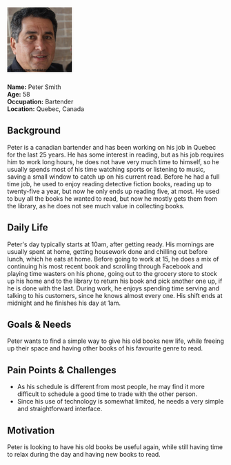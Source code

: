 # <img src="persona.jpeg" width="150">
**Name:** Peter Smith  
**Age:** 58  
**Occupation:** Bartender  
**Location:** Quebec, Canada 

## Background  
Peter is a canadian bartender and has been working on his job in Quebec for the last 25 years. He has some interest in reading, but as his job requires him to work long hours, he does not have very much time to himself, so he usually spends most of his time watching sports or listening to music, saving a small window to catch up on his current read. Before he had a full time job, he used to enjoy reading detective fiction books, reading up to twenty-five a year, but now he only ends up reading five, at most. He used to buy all the books he wanted to read, but now he mostly gets them from the library, as he does not see much value in collecting books.  


## Daily Life  
Peter's day typically starts at 10am, after getting ready. His mornings are usually spent at home, getting housework done and chilling out before lunch, which he eats at home. Before going to work at 15, he does a mix of continuing his most recent book and scrolling through Facebook and playing time wasters on his phone, going out to the grocery store to stock up his home and to the library to return his book and pick another one up, if he is done with the last. During work, he enjoys spending time serving and talking to his customers, since he knows almost every one. His shift ends at midnight and he finishes his day at 1am.

## Goals & Needs  
Peter wants to find a simple way to give his old books new life, while freeing up their space and having other books of his favourite genre to read.

## Pain Points & Challenges    
- As his schedule is different from most people, he may find it more difficult to schedule a good time to trade with the other person.
- Since his use of technology is somewhat limited, he needs a very simple and straightforward interface.

## Motivation  
Peter is looking to have his old books be useful again, while still having time to relax during the day and having new books to read.
